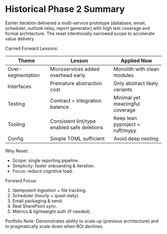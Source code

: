 # Historical Phase 2 Summary

Earlier iteration delivered a multi-service prototype (database, email, scheduler, outlook relay, report generator) with high test coverage and formal architecture. The reset intentionally narrowed scope to accelerate value delivery.

Carried Forward Lessons:

| Theme | Lesson | Applied Now |
|-------|--------|-------------|
| Over-segmentation | Microservices added overhead early | Monolith with clean modules |
| Interfaces | Premature abstraction cost | Only abstract likely variants |
| Testing | Contract + integration balance | Minimal yet meaningful coverage |
| Tooling | Consistent lint/type enabled safe deletions | Keep lean pyproject + ruff/mypy |
| Config | Simple TOML sufficient | Avoid deep nesting |

Why Reset:

- Scope: single reporting pipeline.
- Simplicity: faster onboarding & iteration.
- Focus: reduce cognitive load.

Forward Focus:

1. Idempotent ingestion + file tracking.
2. Scheduler (hourly + quad-daily).
3. Email packaging & send.
4. Real SharePoint sync.
5. Metrics & lightweight auth (if needed).

Portfolio Note: Demonstrates ability to scale up (previous architecture) and to pragmatically scale down when ROI declines.
